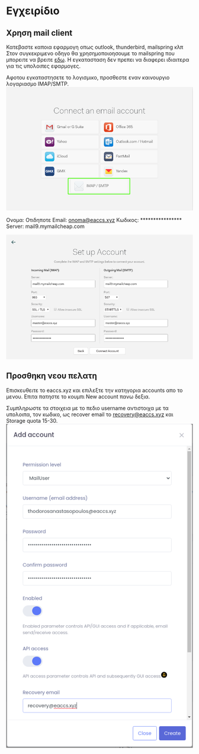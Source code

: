 # Εγχειρίδιο

## Χρηση mail client

Κατεβαστε καποια εφαρμογη οπως outlook, thunderbird, mailspring κλπ
Στον συγκεκριμενο οδηγο θα χρησημοποιοησουμε το mailspring που μπορειτε να βρειτε [εδω](https://getmailspring.com/download). Η εγκατασταση δεν πρεπει να διαφερει ιδιαιτερα για τις υπολοιπες εφαρμογες.

Αφοτου εγκαταστησετε το λογισμικο, προσθεστε εναν καινουργιο λογαριασμο IMAP/SMTP.
![Sample](./images/x1.png)

Ονομα: Οτιδηποτε
Email: onoma@eaccs.xyz
Κωδικος: \*\*\*\*\*\*\*\*\*\*\*\*\*\*\*\*
Server: mail9.mymailcheap.com

![Sample](./images/mail_settings.png)

## Προσθηκη νεου πελατη
Επισκευθειτε το eaccs.xyz και επιλεξτε την κατηγορια accounts απο το μενου. Επιτα πατηστε το κουμπι New account πανω δεξια.

Συμπληρωστε τα στοιχεια με το πεδιο username αντιστοιχα με τα υπολοιπα, τον κωδικο, ως recover email το recovery@eaccs.xyz και Storage quota 15-30. 
![Sample](./images/e1.png)



<!-- <br>
<br>
<hr>
## Αρχικη εισαγωγη δεδομενων

### Βημα 1

Επισκευθειτε αυτην την ιστοσελιδα και συμπληρωστε τα πεδια ως εξης
![Sample](./images/clientele_sample.png)

Εαν αλλαξετε τους κωδικους σιγουρευτειτε οτι ειναι μεγαλυτεροι των 12 χαρακτηρων, εμπεριεχουν πεζα και μεγαλα γραμματα οπως και τουλαχιστον εναν αριθμο και ενα συμβολο. Εαν θελησετε να αφησετε τους προεπιλεγμενους κωδικους σιγουρεψτε πως τους εχετε αποθηκευσει.

### Βημα 2

Σιγουρεψου πως εχεις αποθηκευσει τους κωδικους client οπως και master password και στην συνεχεια αντεγραψε τα πεδια accounts και aliases σε 2 ξεχωριστα text αρχεια.
![Sample](./images/produced_result.png)

### Βημα 3

Επισκευθειτε την διεπαφη διαχειρησης και επελεξε το πεδιο "Import/ export" στο μενου. Κατοπιν επιλεξτε το αρχειο με τα accounts και πατηστε το κουμπι "perform". Εκτελεστε την ιδια διαδικασια για το αρχειο με τα aliases.
![Sample](./images/import.png)

Αν ολα πηγαν καλα, στην κατηγορια accounts θα υπαρχει ενας λογιασμος για καθε πελατη και στα aliases ενα alias για τον καθενα. -->
